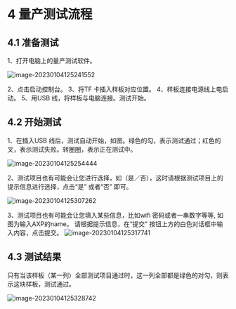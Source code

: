 # 4 量产测试流程

## 4.1 准备测试

1、打开电脑上的量产测试软件。

![image-20230104125241552](https://photos.100ask.net/Tina-Sdk/Linux_MassProductionTest_image-20230104125241552.png)

2、点击启动控制台。
3、将TF 卡插入样板对应位置。
4、样板连接电源线上电启动。
5、用USB 线，将样板与电脑连接。测试开始。

## 4.2 开始测试

1、在插入USB 线后，测试自动开始，如图。绿色的勾，表示测试通过；红色的叉，表示测试失败。转圈圈，表示正在测试中。

![image-20230104125254444](https://photos.100ask.net/Tina-Sdk/Linux_MassProductionTest_image-20230104125254444.png)

2、测试项目也有可能会让您进行选择，如（是／否），这时请根据测试项目上的提示信息进行选择，点击“是” 或者“否” 即可。

![image-20230104125307262](https://photos.100ask.net/Tina-Sdk/Linux_MassProductionTest_image-20230104125307262.png)

3、测试项目也有可能会让您填入某些信息，比如wifi 密码或者一串数字等等, 如图为输入AXP的name。
请根据提示信息，在“提交” 按钮上方的白色对话框中输入内容，点击提交。
![image-20230104125317741](https://photos.100ask.net/Tina-Sdk/Linux_MassProductionTest_image-20230104125317741.png)

## 4.3 测试结果

只有当该样板（某一列）全部测试项目通过时，这一列全部都是绿色的对勾，则表示这块样板，测试通过。

![image-20230104125328742](https://photos.100ask.net/Tina-Sdk/Linux_MassProductionTest_image-20230104125328742.png)